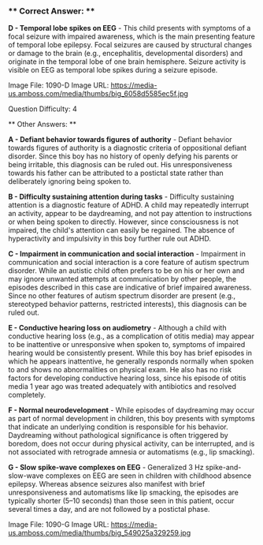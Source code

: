 ### ** Correct Answer: **

**D - Temporal lobe spikes on EEG** - This child presents with symptoms of a focal seizure with impaired awareness, which is the main presenting feature of temporal lobe epilepsy. Focal seizures are caused by structural changes or damage to the brain (e.g., encephalitis, developmental disorders) and originate in the temporal lobe of one brain hemisphere. Seizure activity is visible on EEG as temporal lobe spikes during a seizure episode.

Image File: 1090-D
Image URL: https://media-us.amboss.com/media/thumbs/big_6058d5585ec5f.jpg

Question Difficulty: 4

** Other Answers: **

**A - Defiant behavior towards figures of authority** - Defiant behavior towards figures of authority is a diagnostic criteria of oppositional defiant disorder. Since this boy has no history of openly defying his parents or being irritable, this diagnosis can be ruled out. His unresponsiveness towards his father can be attributed to a postictal state rather than deliberately ignoring being spoken to.

**B - Difficulty sustaining attention during tasks** - Difficulty sustaining attention is a diagnostic feature of ADHD. A child may repeatedly interrupt an activity, appear to be daydreaming, and not pay attention to instructions or when being spoken to directly. However, since consciousness is not impaired, the child's attention can easily be regained. The absence of hyperactivity and impulsivity in this boy further rule out ADHD.

**C - Impairment in communication and social interaction** - Impairment in communication and social interaction is a core feature of autism spectrum disorder. While an autistic child often prefers to be on his or her own and may ignore unwanted attempts at communication by other people, the episodes described in this case are indicative of brief impaired awareness. Since no other features of autism spectrum disorder are present (e.g., stereotyped behavior patterns, restricted interests), this diagnosis can be ruled out.

**E - Conductive hearing loss on audiometry** - Although a child with conductive hearing loss (e.g., as a complication of otitis media) may appear to be inattentive or unresponsive when spoken to, symptoms of impaired hearing would be consistently present. While this boy has brief episodes in which he appears inattentive, he generally responds normally when spoken to and shows no abnormalities on physical exam. He also has no risk factors for developing conductive hearing loss, since his episode of otitis media 1 year ago was treated adequately with antibiotics and resolved completely.

**F - Normal neurodevelopment** - While episodes of daydreaming may occur as part of normal development in children, this boy presents with symptoms that indicate an underlying condition is responsible for his behavior. Daydreaming without pathological significance is often triggered by boredom, does not occur during physical activity, can be interrupted, and is not associated with retrograde amnesia or automatisms (e.g., lip smacking).

**G - Slow spike-wave complexes on EEG** - Generalized 3 Hz spike-and-slow-wave complexes on EEG are seen in children with childhood absence epilepsy. Whereas absence seizures also manifest with brief unresponsiveness and automatisms like lip smacking, the episodes are typically shorter (5–10 seconds) than those seen in this patient, occur several times a day, and are not followed by a postictal phase.

Image File: 1090-G
Image URL: https://media-us.amboss.com/media/thumbs/big_549025a329259.jpg


